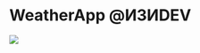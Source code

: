 # **WeatherApp @ИЗИDEV**

![](https://github.com/Suther1and/weatherApp/blob/main/Simulator%20Screen%20Recording%20-%20iPhone%2015%20Pro%20-%202024-03-18%20at%2023.43.55.gif)
